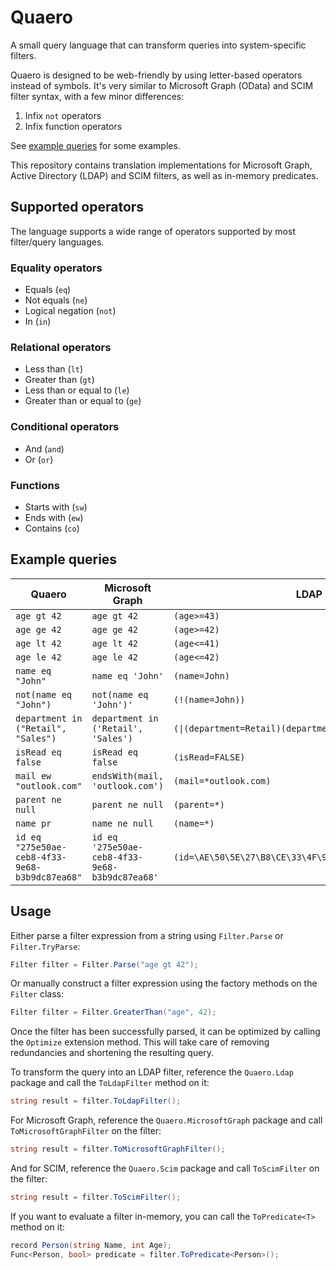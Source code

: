 # Quaero

A small query language that can transform queries into system-specific filters.

Quaero is designed to be web-friendly by using letter-based operators instead of symbols. It's very similar to Microsoft Graph (OData) and SCIM filter syntax, with a few minor differences:
1. Infix `not` operators
2. Infix function operators

See [example queries](#example-queries) for some examples.

This repository contains translation implementations for Microsoft Graph, Active Directory (LDAP) and SCIM filters, as well as in-memory predicates.

## Supported operators

The language supports a wide range of operators supported by most filter/query languages.

### Equality operators

- Equals (`eq`)
- Not equals (`ne`)
- Logical negation (`not`)
- In (`in`)

### Relational operators

- Less than (`lt`)
- Greater than (`gt`)
- Less than or equal to (`le`)
- Greater than or equal to (`ge`)

### Conditional operators

- And (`and`)
- Or (`or`)

### Functions

- Starts with (`sw`)
- Ends with (`ew`)
- Contains (`co`)

## Example queries

| Quaero                                         | Microsoft Graph                                | LDAP                                                    |
|------------------------------------------------|------------------------------------------------|---------------------------------------------------------|
| `age gt 42`                                    | `age gt 42`                                    | `(age>=43)`                                             |
| `age ge 42`                                    | `age ge 42`                                    | `(age>=42)`                                             |
| `age lt 42`                                    | `age lt 42`                                    | `(age<=41)`                                             |
| `age le 42`                                    | `age le 42`                                    | `(age<=42)`                                             |
| `name eq "John"`                               | `name eq 'John'`                               | `(name=John)`                                           |
| `not(name eq "John")`                           | `not(name eq 'John')'`                         | `(!(name=John))`                                        |
| `department in ("Retail", "Sales")`            | `department in ('Retail', 'Sales')`            | `(\|(department=Retail)(department=Sales))`             |
| `isRead eq false`                              | `isRead eq false`                              | `(isRead=FALSE)`                                        |
| `mail ew "outlook.com"`                        | `endsWith(mail, 'outlook.com')`                | `(mail=*outlook.com)`                                   |
| `parent ne null`                               | `parent ne null`                               | `(parent=*)`                                            |
| `name pr`                                      | `name ne null`                                 | `(name=*)`
| `id eq "275e50ae-ceb8-4f33-9e68-b3b9dc87ea68"` | `id eq '275e50ae-ceb8-4f33-9e68-b3b9dc87ea68'` | `(id=\AE\50\5E\27\B8\CE\33\4F\9E\68\B3\B9\DC\87\EA\68)` |

## Usage

Either parse a filter expression from a string using `Filter.Parse` or `Filter.TryParse`:

```csharp
Filter filter = Filter.Parse("age gt 42");
```

Or manually construct a filter expression using the factory methods on the `Filter` class:

```csharp
Filter filter = Filter.GreaterThan("age", 42);
```

Once the filter has been successfully parsed, it can be optimized by calling the `Optimize` extension method. This will take care of removing redundancies and shortening the resulting query.

To transform the query into an LDAP filter, reference the `Quaero.Ldap` package and call the `ToLdapFilter` method on it:

```csharp
string result = filter.ToLdapFilter();
```

For Microsoft Graph, reference the `Quaero.MicrosoftGraph` package and call `ToMicrosoftGraphFilter` on the filter:

```csharp
string result = filter.ToMicrosoftGraphFilter();
```

And for SCIM, reference the `Quaero.Scim` package and call `ToScimFilter` on the filter:

```csharp
string result = filter.ToScimFilter();
```

If you want to evaluate a filter in-memory, you can call the `ToPredicate<T>` method on it:

```csharp
record Person(string Name, int Age);
Func<Person, bool> predicate = filter.ToPredicate<Person>();
```
